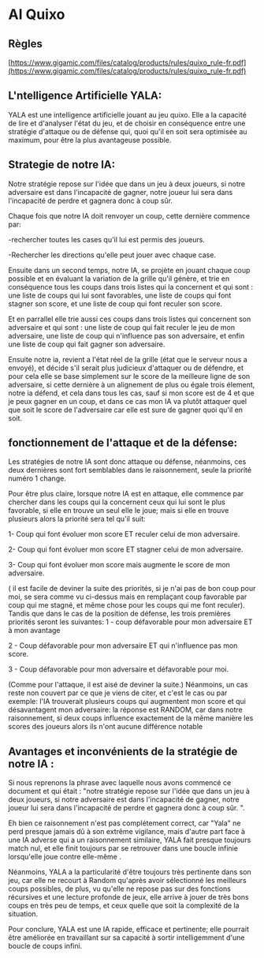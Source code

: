 # AI Quixo 

## Règles

[https://www.gigamic.com/files/catalog/products/rules/quixo_rule-fr.pdf](https://www.gigamic.com/files/catalog/products/rules/quixo_rule-fr.pdf)

## L'ntelligence Artificielle YALA:

YALA est une intelligence artificielle jouant au jeu quixo.
Elle a la capacité de lire et d'analyser l'état du jeu, et de choisir en conséquence entre une stratégie d'attaque ou de défense qui, quoi qu'il en soit sera optimisée au maximum, pour être la plus avantageuse possible.

## Strategie de notre IA: 

Notre stratégie repose sur l'idée que dans un jeu à deux joueurs, si notre adversaire est dans l'incapacité de gagner, notre joueur lui sera dans l'incapacité de perdre et gagnera donc à coup sûr.


Chaque fois que notre IA doit renvoyer un coup, cette dernière commence par:

-rechercher toutes les cases qu'il lui est permis des joueurs.

-Rechercher les directions qu'elle peut jouer avec chaque case.

Ensuite dans un second temps, notre IA, se projète en jouant chaque coup possible et en évaluant la variation de la grille qu'il génère, et trie en conséquence tous les coups dans trois listes qui la concernent et qui sont :
une liste de coups qui lui sont favorables, une liste de coups qui font stagner son score, et une liste de coup qui font reculer son score.

Et en parrallel elle trie aussi ces coups dans trois listes qui concernent son adversaire et qui sont :
une liste de coup qui fait reculer le jeu de mon adversaire, une liste de coup qui n'influence pas son adversaire, et enfin une liste de coup qui fait gagner son adversaire.

Ensuite notre ia, revient a l'état réel de la grille (état que le serveur nous a envoyé), et décide s'il serait plus judicieux d'attaquer ou de défendre, et pour cela elle se base simplement sur le score de la meilleure ligne de son adversaire, si cette dernière à un alignement de plus ou égale trois élement, notre ia défend, et cela dans tous les cas, sauf si mon score est de 4 et que je peux gagner en un coup, et dans ce cas mon IA va plutôt attaquer quel que soit le score de l'adversaire car elle est sure de gagner quoi qu'il en soit.


## fonctionnement de l'attaque et de  la défense: 

Les stratégies de notre IA sont donc attaque ou défense, néanmoins, ces deux dernières sont fort semblables dans le raisonnement, seule la priorité numéro 1 change.

Pour être plus claire, lorsque notre IA est en attaque, elle commence par chercher dans les coups qui la concernent ceux qui lui sont le plus favorable, si elle en trouve un seul elle le joue; mais si elle en trouve plusieurs alors la priorité sera tel qu'il suit:

1- Coup qui font évoluer mon score ET reculer celui de mon adversaire.

2- Coup qui font évoluer mon score ET stagner celui de mon adversaire.

3- Coup qui font évoluer mon score mais augmente le score de mon adversaire.

( il est facile de deviner la suite des priorités, si je n'ai pas de bon coup pour moi, se sera comme vu ci-dessus mais en remplaçant coup favorable par coup qui me stagné, et même chose pour les coups qui me font reculer).
Tandis que dans le cas de la position de défense, les trois premières priorités seront les suivantes:
1 - coup défavorable pour mon adversaire ET à mon avantage

 2 - Coup défavorable pour mon adversaire ET qui n'influence pas mon score.

3 - Coup défavorable pour mon adversaire et défavorable pour moi.

(Comme pour l'attaque, il est aisé de deviner la suite.)
Néanmoins, un cas reste non couvert par ce que je viens de citer, et c'est le cas ou par exemple: l'IA trouverait plusieurs coups qui augmentent mon score et qui désavantagent mon adversaire:
la réponse est RANDOM, car dans notre raisonnement, si deux coups influence exactement de la même manière les scores des joueurs alors ils n'ont aucune différence notable


## Avantages et inconvénients de la stratégie de notre IA : 
Si nous reprenons la phrase avec laquelle nous avons commencé ce document et qui était : 
"notre stratégie repose sur l'idée que dans un jeu à deux joueurs, si notre adversaire est dans l'incapacité de gagner, notre joueur lui sera dans l'incapacité de perdre et gagnera donc à coup sûr. ".

Eh bien ce raisonnement n'est pas complétement correct, car "Yala" ne perd presque jamais dû à son extrême vigilance, mais d'autre part face à une IA adverse qui a un raisonnement similaire, YALA fait presque toujours match nul, et elle finit toujours par se retrouver dans une boucle infinie lorsqu'elle joue contre elle-même .

Néanmoins, YALA a la particularité d'être toujours très pertinente dans son jeu, car elle ne recourt à Random qu'après avoir sélectionné les meilleurs coups possibles, de plus, vu qu'elle ne repose pas sur des fonctions récursives et une lecture profonde de jeux, elle arrive à jouer de très bons coups en très peu de temps, et ceux quelle que soit la complexité de la situation.

Pour conclure, YALA est une IA rapide, efficace et pertinente; elle pourrait être améliorée en travaillant sur sa capacité à sortir intelligemment d'une boucle de coups infini.
 
